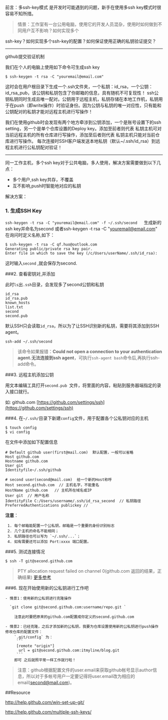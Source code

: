 前言：多ssh-key模式 是开发时可能遇到的问题，新手在使用多ssh key模式时很容易不知所措。

> 情景：工作室有一台公用电脑，使用它的开发人员混杂，使用时如何做到不同用户互不影响？如何实现多个

ssh-key？如何实现多个ssh-key的配置？如何保证使用正确的私钥验证提交？

* * *

github提交验证机制

  
我们在个人的电脑上使用如下命令可生成ssh key
```
$ ssh-keygen -t rsa -C "youremail@email.com"
```

这时会在用户根目录下生成一个.ssh文件夹，一个私钥：id_rsa，一个公钥：id_rsa_pub，该公钥和私钥包含了你邮箱的信息，具有随机不可复现性！
ssh公钥私钥同时生成且唯一配对。公钥用于远程主机，私钥存储在本地工作机，私钥用于在push（即write操作）时验证身份。因为公钥与私钥的唯一对应性，只有能和公钥配对的私钥才能对远程主机进行写操作！

我们在使用github时会发现有两个地方牵涉到公钥添加，一个是账号设置下的ssh setting，另一个是单个仓库设置的Deploy key。添加至前者则代表 私钥主机可对当前远程主机的所有仓库进行写操作，添加至后者则代表 私钥主机只能对当前仓库进行写操作。
每次连接时SSH客户端发送本地私钥（默认~/.ssh/id_rsa）到远程主机进行公私钥配对验证！

* * *

同一工作主机，多个ssh key对于公共电脑，多人使用，解决方案需要做到以下几点：

- 多个用户,ssh key共存，不覆盖
- 互不影响,push时智能地对应的私钥

  
解决方案：

### 1. 生成SSH Key

`ssh-keygen -t rsa -C "youremail@email.com" -f ~/.ssh/second   `生成新的ssh key并命名为second 或者ssh-keygen -t rsa -C "youremail@email.com"   
在询问时定义名称,如下： 

```
$ ssh-keygen -t rsa -C qf.huo@outlook.com
Generating public/private rsa key pair.
Enter file in which to save the key (/c/Users/userName/.ssh/id_rsa):
```
这时输入`second` ,就会保存为second. 

###2. 查看密钥对,并添加

此时`ls`出`.ssh`目录，会发现多了second公钥和私钥 

```
id_rsa   
id_rsa.pub   
known_hosts   
list.txt   
second   
second.pub   
```  

默认SSH只会读取`id_rsa`，所以为了让SSH识别新的私钥，需要将其添加到SSH agent。

```
ssh-add ~/.ssh/second

```
>该命令如果报错：__Could not open a connection to your authentication agent.无法连接到ssh agent__，可执行`ssh-agent bash`命令后,再执行ssh-add命令。

###3. 远程主机添加公钥 

用文本编辑工具打开`second.pub `文件，将里面的内容，粘贴到服务器端指定的录入接口就行。

如:
github.com [https://github.com/settings/ssh](https://github.com/settings/ssh) 



###4. 在`~/.ssh/`目录下新建`config`文件，用于配置各个公私钥对应的主机 

```
$ touch config
$ vi config
```
在文件中添加如下配置信息
```
# Default github user(first@mail.com)  默认配置，一般可以省略
Host github.com
Hostname github.com
User git
Identityfile~/.ssh/github
  
# second user(second@mail.com)  给一个新的Host称呼
Host second.github.com  // 主机名字，不能重名
HostName github.com   // 主机所在域名或IP
User git  // 用户名称
IdentityFile C:/Users/username/.ssh/id_rsa_second  // 私钥路径
PreferredAuthentications publickey //

```
**注意**： 

     1. 每个邮箱能配置一个公私钥，邮箱是一个重要的身份识别标志
     2. 几个主机的命名不能相同；
     3. 私钥路径也可以写为 `~/.ssh/...`；
     4. 如有需要还可以添加 Port:xxxx 端口配置。   


###5. 测试连接情况


```
$ ssh -T git@second.github.com 
```

>PTY allocation request failed on channel 0(github.com 返回的结果，正确结果)
>[更多参考](https://stackoverflow.com/questions/3844393/what-to-do-about-pty-allocation-request-failed-on-channel-0)


###6. 现在开始使用新的公私钥进行工作吧 

    - 情景1：使用新的公私钥进行克隆操作 

      `git clone git@second.github.com:username/repo.git ` 

        注意此时要把原来的github.com配置成你定义的second.github.com  
  
    - 情景2：已经克隆，之后才添加新的公私钥，我要为仓库设置使用新的公私钥进行push操作 修改仓库的配置文件：
        `.git/config` 为：
         ```
         [remote "origin"]
          url = git@second.github.com:itmyline/blog.git
         ```
        即可 之后就照平常一样工作就行啦！

>注意：github根据配置文件的user.email来获取github帐号显示author信息，所以对于多帐号用户一定要记得将user.email改为相应的email(second@mail.com)。

##Resource

http://help.github.com/win-set-up-git/

http://help.github.com/multiple-ssh-keys/